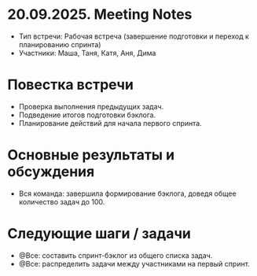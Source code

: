 # 20.09.2025. Meeting Notes
* Тип встречи: Рабочая встреча (завершение подготовки и переход к планированию спринта)
* Участники: Маша, Таня, Катя, Аня, Дима

# Повестка встречи
* Проверка выполнения предыдущих задач.
* Подведение итогов подготовки бэклога.
* Планирование действий для начала первого спринта.

# Основные результаты и обсуждения
* Вся команда: завершила формирование бэклога, доведя общее количество задач до 100.

# Следующие шаги / задачи
* @Все: составить спринт-бэклог из общего списка задач.
* @Все: распределить задачи между участниками на первый спринт.
